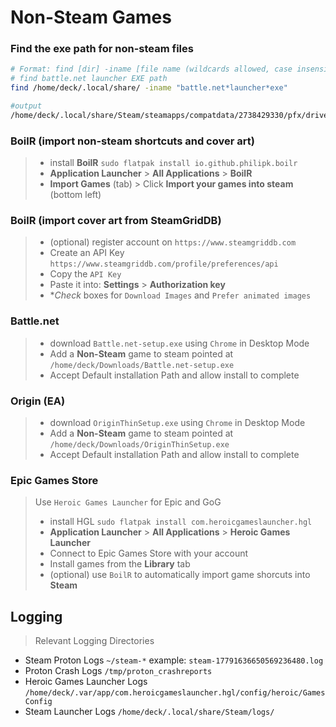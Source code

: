 # Non-Steam Games
 ### Find the exe path for non-steam files
 ```bash
 # Format: find [dir] -iname [file name (wildcards allowed, case insensitive)]
 # find battle.net launcher EXE path
 find /home/deck/.local/share/ -iname "battle.net*launcher*exe"

 #output
 /home/deck/.local/share/Steam/steamapps/compatdata/2738429330/pfx/drive_c/Program Files (x86)/Battle.net/Battle.net Launcher.exe
 ```
### BoilR (import non-steam shortcuts and cover art)

> - install **BoilR** `sudo flatpak install io.github.philipk.boilr`
> - **Application Launcher** > **All Applications** > **BoilR**
> - **Import Games** (tab) > Click **Import your games into steam** (bottom left)

### BoilR (import cover art from SteamGridDB)

> - (optional) register account on `https://www.steamgriddb.com` 
> - Create an API Key `https://www.steamgriddb.com/profile/preferences/api`
> - Copy the `API Key`
> - Paste it into: **Settings**  > **Authorization key**
> - **Check* boxes for `Download Images` and `Prefer animated images`

### Battle.net

> - download `Battle.net-setup.exe` using `Chrome` in Desktop Mode
> - Add a **Non-Steam** game to steam pointed at `/home/deck/Downloads/Battle.net-setup.exe`
> - Accept Default installation Path and allow install to complete

### Origin (EA)

> - download `OriginThinSetup.exe` using `Chrome` in Desktop Mode
> - Add a **Non-Steam** game to steam pointed at `/home/deck/Downloads/OriginThinSetup.exe`
> - Accept Default installation Path and allow install to complete

### Epic Games Store

> Use `Heroic Games Launcher` for Epic and GoG
> - install HGL `sudo flatpak install com.heroicgameslauncher.hgl`
> - **Application Launcher** > **All Applications** > **Heroic Games Launcher**
> - Connect to Epic Games Store with your account
> - Install games from the **Library** tab
> - (optional) use `BoilR` to automatically import game shorcuts into **Steam**

## Logging 

> Relevant Logging Directories
- Steam Proton Logs `~/steam-*` example: `steam-17791636650569236480.log`
- Proton Crash Logs `/tmp/proton_crashreports`
- Heroic Games Launcher Logs `/home/deck/.var/app/com.heroicgameslauncher.hgl/config/heroic/GamesConfig`
- Steam Launcher Logs `/home/deck/.local/share/Steam/logs/`